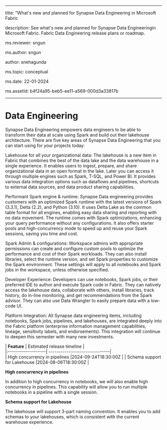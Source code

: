 
- - -

title: "What's new and planned for Synapse Data Engineering in Microsoft Fabric 

description: See what's new and planned for Synapse Data Engineeringin Microsoft Fabric. Fabric Data Engineering release plans or roadmap.

ms.reviewer: sngun

ms.author: sngun

author: snehagunda

ms.topic: conceptual

ms.date: 22-01-2024 

ms.assetId: b4f24a95-beb5-ee11-a569-000d3a33817b

- - -

  
# Data Engineering

Synapse Data Engineering empowers data engineers to be able to transform their data at scale using Spark and build out their lakehouse architecture. There are five key areas of Synapse Data Engineering that you can start using for your projects today:

Lakehouse for all your organizational data: The lakehouse is a new item in Fabric that combines the best of the data lake and the data warehouse in a single experience. It enables users to ingest, prepare, and share organizational data in an open format in the lake. Later you can access it through multiple engines such as Spark, T-SQL, and Power BI. It provides various data integration options such as dataflows and pipelines, shortcuts to external data sources, and data product sharing capabilities.

Performant Spark engine & runtime: Synapse Data engineering provides customers with an optimized Spark runtime with the latest versions of Spark (3.3.1), Delta (2.2), and Python (3.10). It uses Delta Lake as the common table format for all engines, enabling easy data sharing and reporting with no data movement. The runtime comes with Spark optimizations, enhancing your query performance without any configurations. It also offers starter pools and high-concurrency mode to speed up and reuse your Spark sessions, saving you time and cost.

Spark Admin & configurations: Workspace admins with appropriate permissions can create and configure custom pools to optimize the performance and cost of their Spark workloads. They can also install libraries, select the runtime version, and set Spark properties to customize the Spark environment. These settings will apply to all notebooks and Spark jobs in the workspace, unless otherwise specified.

Developer Experience: Developers can use notebooks, Spark jobs, or their preferred IDE to author and execute Spark code in Fabric. They can natively access the lakehouse data, collaborate with others, install libraries, track history, do in-line monitoring, and get recommendations from the Spark advisor. They can also use Data Wrangler to easily prepare data with a low-code UI.

Platform Integration: All Synapse data engineering items, including notebooks, Spark jobs, pipelines, and lakehouses, are integrated deeply into the Fabric platform (enterprise information management capabilities, lineage, sensitivity labels, and endorsements). This integration will continue to deepen this semester with many new investments.

|     **Feature**      |  Estimated release timeline |    
|:-------------------| -----------:-------------------|   
| High concurrency in pipelines   |2024-09-24T18:30:00Z   | 
| Schema support for Lakehouse   |2024-08-06T18:30:00Z   |

**High concurrency in pipelines**

In addition to high concurrency in notebooks, we will also enable high
concurrency in pipelines. This capability will allow you to run multiple
notebooks in a pipeline with a single session.



**Schema support for Lakehouse**

The lakehouse will support 3-part naming convention. It enables you to add
schemas to your lakehouses, which is consistent with the current warehouse
experience.


